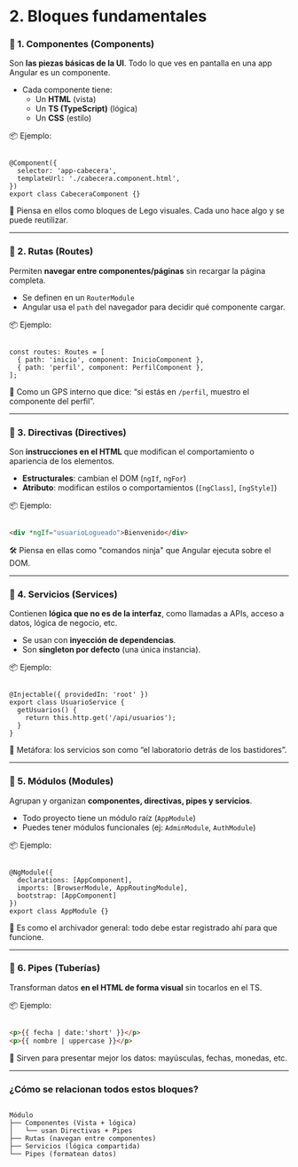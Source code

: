 # 2. Bloques fundamentales

### 🔹 1. **Componentes (Components)**

Son **las piezas básicas de la UI**. Todo lo que ves en pantalla en una app Angular es un componente.

- Cada componente tiene:
    - Un **HTML** (vista)
    - Un **TS (TypeScript)** (lógica)
    - Un **CSS** (estilo)

📦 Ejemplo:

```tsx

@Component({
  selector: 'app-cabecera',
  templateUrl: './cabecera.component.html',
})
export class CabeceraComponent {}

```

🧠 Piensa en ellos como bloques de Lego visuales. Cada uno hace algo y se puede reutilizar.

---

### 🔸 2. **Rutas (Routes)**

Permiten **navegar entre componentes/páginas** sin recargar la página completa.

- Se definen en un `RouterModule`
- Angular usa el `path` del navegador para decidir qué componente cargar.

📦 Ejemplo:

```tsx

const routes: Routes = [
  { path: 'inicio', component: InicioComponent },
  { path: 'perfil', component: PerfilComponent },
];

```

🧭 Como un GPS interno que dice: “si estás en `/perfil`, muestro el componente del perfil”.

---

### 🔹 3. **Directivas (Directives)**

Son **instrucciones en el HTML** que modifican el comportamiento o apariencia de los elementos.

- **Estructurales**: cambian el DOM (`ngIf`, `ngFor`)
- **Atributo**: modifican estilos o comportamientos (`[ngClass]`, `[ngStyle]`)

📦 Ejemplo:

```html

<div *ngIf="usuarioLogueado">Bienvenido</div>

```

🛠️ Piensa en ellas como "comandos ninja" que Angular ejecuta sobre el DOM.

---

### 🔸 4. **Servicios (Services)**

Contienen **lógica que no es de la interfaz**, como llamadas a APIs, acceso a datos, lógica de negocio, etc.

- Se usan con **inyección de dependencias**.
- Son **singleton por defecto** (una única instancia).

📦 Ejemplo:

```tsx

@Injectable({ providedIn: 'root' })
export class UsuarioService {
  getUsuarios() {
    return this.http.get('/api/usuarios');
  }
}

```

🧪 Metáfora: los servicios son como “el laboratorio detrás de los bastidores”.

---

### 🔹 5. **Módulos (Modules)**

Agrupan y organizan **componentes, directivas, pipes y servicios**.

- Todo proyecto tiene un módulo raíz (`AppModule`)
- Puedes tener módulos funcionales (ej: `AdminModule`, `AuthModule`)

📦 Ejemplo:

```tsx

@NgModule({
  declarations: [AppComponent],
  imports: [BrowserModule, AppRoutingModule],
  bootstrap: [AppComponent]
})
export class AppModule {}

```

📁 Es como el archivador general: todo debe estar registrado ahí para que funcione.

---

### 🔸 6. **Pipes (Tuberías)**

Transforman datos **en el HTML de forma visual** sin tocarlos en el TS.

📦 Ejemplo:

```html

<p>{{ fecha | date:'short' }}</p>
<p>{{ nombre | uppercase }}</p>

```

🎩 Sirven para presentar mejor los datos: mayúsculas, fechas, monedas, etc.

---

### ¿Cómo se relacionan todos estos bloques?

```

Módulo
├── Componentes (Vista + lógica)
│   └── usan Directivas + Pipes
├── Rutas (navegan entre componentes)
├── Servicios (lógica compartida)
└── Pipes (formatean datos)

```